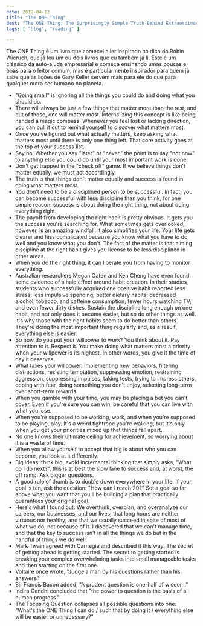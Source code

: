 ```yaml
---
date: 2019-04-12
title: "The ONE Thing"
dest: "The ONE Thing: The Surprisingly Simple Truth Behind Extraordinary Results. Por Gary Keller."
tags: [ "blog", "reading" ]

---
```

The ONE Thing é um livro que comecei a ler inspirado na dica do Robin Wieruch, que já leu um ou dois livros que eu também já li. Este é um clássico da auto-ajuda empresarial e começa ensinando umas poucas e boas para o leitor comum, mas é particularmente inspirador para quem já sabe que as lições de Gary Keller servem mais para ele do que para qualquer outro ser humano no planeta.

 - "Going small" is ignoring all the things you could do and doing what you should do.
 - There will always be just a few things that matter more than the rest, and out of those, one will matter most. Internalizing this concept is like being handed a magic compass. Whenever you feel lost or lacking direction, you can pull it out to remind yourself to discover what matters most.
 - Once you've figured out what actually matters, keep asking what matters most until there is only one thing left. That core activity goes at the top of your success list.
 - Say no. Whether you say "later" or "never," the point is to say "not now" to anything else you could do until your most important work is done. 
 - Don't get trapped in the "check off" game. If we believe things don't matter equally, we must act accordingly. 
 - The truth is that things don't matter equally and success is found in doing what matters most.
 - You don't need to be a disciplined person to be successful. In fact, you can become successful with less discipline than you think, for one simple reason: success is about doing the right thing, not about doing everything right.
 - The payoff from developing the right habit is pretty obvious. It gets you the success you're searching for. What sometimes gets overlooked, however, is an amazing windfall: it also simplifies your life. Your life gets clearer and less complicated because you know what you have to do well and you know what you don't. The fact of the matter is that aiming discipline at the right habit gives you license to be less disciplined in other areas.
 - When you do the right thing, it can liberate you from having to monitor everything.
 - Australian researchers Megan Oaten and Ken Cheng have even found some evidence of a halo effect around habit creation. In their studies, students who successfully acquired one positive habit reported less stress; less impulsive spending; better dietary habits; decreased alcohol, tobacco, and caffeine consumption; fewer hours watching TV; and even fewer dirty dishes. Sustain the discipline long enough on one habit, and not only does it become easier, but so do other things as well. It's why those with the right habits seem to do better than others. They're doing the most important thing regularly and, as a result, everything else is easier.
 - So how do you put your willpower to work? You think about it. Pay attention to it. Respect it. You make doing what matters most a priority when your willpower is its highest. In other words, you give it the time of day it deserves.
 - What taxes your willpower: Implementing new behaviors, filtering distractions, resisting temptation, suppressing emotion, restraining aggression, suppressing impulses, taking tests, trying to impress others, coping with fear, doing something you don't enjoy, selecting long-term over short-term rewards.
 - When you gamble with your time, you may be placing a bet you can't cover. Even if you're sure you can win, be careful that you can live with what you lose.
 - When you're supposed to be working, work, and when you're supposed to be playing, play. It's a weird tightrope you're walking, but it's only when you get your priorities mixed up that things fall apart.
 - No one knows their ultimate ceiling for achievement, so worrying about it is a waste of time.
 - When you allow yourself to accept that big is about who you can become, you look at it differently.
 - Big ideas: think big, avoid incremental thinking that simply asks, "What do I do next?", this is at best the slow lane to success and, at worst, the off ramp. Ask bigger questions.
 - A good rule of thumb is to double down everywhere in your life. If your goal is ten, ask the question: "How can I reach 20?" Set a goal so far above what you want that you'll be building a plan that practically guarantees your original goal.
 - Here's what I found out: We overthink, overplan, and overanalyze our careers, our businesses, and our lives; that long hours are neither virtuous nor healthy; and that we usually succeed in spite of most of what we do, not because of it. I discovered that we can't manage time, and that the key to success isn't in all the things we do but in the handful of things we do well.
 - Mark Twain agreed with Carnegie and described it this way: The secret of getting ahead is getting started. The secret to getting started is breaking your complex overwhelming tasks into small manageable tasks and then starting on the first one.
 - Voltaire once wrote, "Judge a man by his questions rather than his answers." 
 - Sir Francis Bacon added, "A prudent question is one-half of wisdom." 
 - Indira Gandhi concluded that "the power to question is the basis of all human progress."
 - The Focusing Question collapses all possible questions into one: "What's the ONE Thing I can do / such that by doing it / everything else will be easier or unnecessary?"
